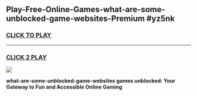 
## Play-Free-Online-Games-what-are-some-unblocked-game-websites-Premium #yz5nk
<h3>
<a href="https://premium.freeplayer.one?title=what-are-some-unblocked-game-websites&ref=8M">CLICK TO PLAY</a></h3>
<hr>

<h3>
<a href="https://premium.freeplayer.one?title=what-are-some-unblocked-game-websites&ref=8M">CLICK 2 PLAY</a>
  
</h3>

<a href="https://premium.freeplayer.one?title=what-are-some-unblocked-game-websites&ref=8M"><img src="https://clearcache.store/games.png"></a>


**what-are-some-unblocked-game-websites games unblocked: Your Gateway to Fun and Accessible Online Gaming**

